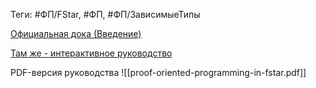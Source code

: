 Теги: #ФП/FStar, #ФП, #ФП/ЗависимыеТипы

[Официальная дока (Введение)](https://www.fstar-lang.org/#introduction)

[Там же - интерактивное руководство](http://www.fstar-lang.org/tutorial/)

PDF-версия руководства
![[proof-oriented-programming-in-fstar.pdf]]